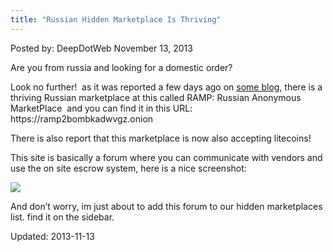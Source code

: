 ```yaml
---
title: "Russian Hidden Marketplace Is Thriving"
---
```

<span>Posted by: DeepDotWeb </span>
<span>November 13, 2013</span>

<p>Are you from russia and looking for a domestic order?</p>
<p>Look no further!  as it was reported a few days ago on <a href="http://www.leavethewestbehind.com/2013/10/silk-road-is-dead-but-its-russian.html">some blog,</a> there is a thriving Russian marketplace at this called RAMP: Russian Anonymous MarketPlace  and you can find it in this URL: https://ramp2bombkadwvgz.onion</p>
<p>There is also report that this marketplace is now also accepting litecoins!</p>
<p>This site is basically a forum where you can communicate with vendors and use the on site escrow system, here is a nice screenshot:</p>
<img src="https://G-I-R.github.io/deepdotweb/imgs/2013/11/Ramp.jpg" />

<p>And don&#8217;t worry, im just about to add this forum to our hidden marketplaces list. find it on the sidebar.</p>
</div>


Updated: 2013-11-13